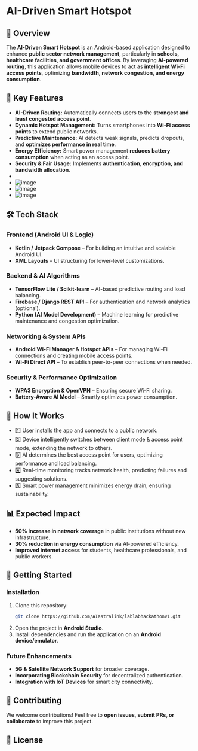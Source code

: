 # AI-Driven Smart Hotspot

## 📌 Overview
The **AI-Driven Smart Hotspot** is an Android-based application designed to enhance **public sector network management**, particularly in **schools, healthcare facilities, and government offices**. By leveraging **AI-powered routing**, this application allows mobile devices to act as **intelligent Wi-Fi access points**, optimizing **bandwidth, network congestion, and energy consumption**.

## 🚀 Key Features
- **AI-Driven Routing:** Automatically connects users to the **strongest and least congested access point**.
- **Dynamic Hotspot Management:** Turns smartphones into **Wi-Fi access points** to extend public networks.
- **Predictive Maintenance:** AI detects weak signals, predicts dropouts, and **optimizes performance in real time**.
- **Energy Efficiency:** Smart power management **reduces battery consumption** when acting as an access point.
- **Security & Fair Usage:** Implements **authentication, encryption, and bandwidth allocation**.
- 
- ![image](https://github.com/user-attachments/assets/6cb09282-ff15-459d-89fd-1e37cfed9dff)
- ![image](https://github.com/user-attachments/assets/e12081c0-8c85-47d1-bbd5-581ac95c4150)
- ![image](https://github.com/user-attachments/assets/d241a733-a817-419d-bf89-1b283294b481)


## 🛠 Tech Stack
### **Frontend (Android UI & Logic)**
- **Kotlin / Jetpack Compose** – For building an intuitive and scalable Android UI.
- **XML Layouts** – UI structuring for lower-level customizations.

### **Backend & AI Algorithms**
- **TensorFlow Lite / Scikit-learn** – AI-based predictive routing and load balancing.
- **Firebase / Django REST API** – For authentication and network analytics (optional).
- **Python (AI Model Development)** – Machine learning for predictive maintenance and congestion optimization.

### **Networking & System APIs**
- **Android Wi-Fi Manager & Hotspot APIs** – For managing Wi-Fi connections and creating mobile access points.
- **Wi-Fi Direct API** – To establish peer-to-peer connections when needed.

### **Security & Performance Optimization**
- **WPA3 Encryption & OpenVPN** – Ensuring secure Wi-Fi sharing.
- **Battery-Aware AI Model** – Smartly optimizes power consumption.

## 📌 How It Works
- 1️⃣ User installs the app and connects to a public network.
- 2️⃣ Device intelligently switches between client mode & access point mode, extending the network to others.
- 3️⃣ AI determines the best access point for users, optimizing performance and load balancing.
- 4️⃣ Real-time monitoring tracks network health, predicting failures and suggesting solutions.
- 5️⃣ Smart power management minimizes energy drain, ensuring sustainability.

## 📊 Expected Impact
- **50% increase in network coverage** in public institutions without new infrastructure.
- **30% reduction in energy consumption** via AI-powered efficiency.
- **Improved internet access** for students, healthcare professionals, and public workers.

## 🚀 Getting Started
### **Installation**
1. Clone this repository:
   ```bash
   git clone https://github.com/AIastralink/lablabhackathonv1.git
   ```
2. Open the project in **Android Studio**.
3. Install dependencies and run the application on an **Android device/emulator**.

### **Future Enhancements**
- **5G & Satellite Network Support** for broader coverage.
- **Incorporating Blockchain Security** for decentralized authentication.
- **Integration with IoT Devices** for smart city connectivity.

## 🤝 Contributing
We welcome contributions! Feel free to **open issues, submit PRs, or collaborate** to improve this project.

## 📜 License
